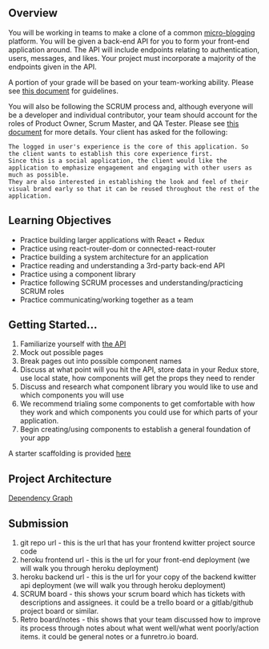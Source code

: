 ## Overview

You will be working in teams to make a clone of a common [micro-blogging](https://en.wikipedia.org/wiki/Microblogging) platform. 
You will be given a back-end API for you to form your front-end application around. The API will include endpoints relating to authentication, users, 
messages, and likes. Your project must incorporate a majority of the endpoints given in the API.

A portion of your grade will be based on your team-working ability. Please see [this document](https://gitlab.com/kenzie-academy/se_public_files/team-guidelines/-/tree/master)
for guidelines.

You will also be following the SCRUM process and, although everyone will be a developer and individual contributor, your team should account for the roles of Product Owner, 
Scrum Master, and QA Tester. Please see [this document](https://docs.google.com/document/d/1k9kMzUTTIMKhR_SciLpi87k5CeMMcSjdQHUyo8hX42Y/edit) for more details. Your client has
asked for the following:

```
The logged in user's experience is the core of this application. So the client wants to establish this core experience first. 
Since this is a social application, the client would like the application to emphasize engagement and engaging with other users as much as possible.
They are also interested in establishing the look and feel of their visual brand early so that it can be reused throughout the rest of the application.
```



## Learning Objectives

- Practice building larger applications with React + Redux
- Practice using react-router-dom or connected-react-router
- Practice building a system architecture for an application
- Practice reading and understanding a 3rd-party back-end API
- Practice using a component library
- Practice following SCRUM processes and understanding/practicing SCRUM roles
- Practice communicating/working together as a team

## Getting Started...

1. Familiarize yourself with [the API](https://kwitter-api.herokuapp.com/docs/)
2. Mock out possible pages
3. Break pages out into possible component names
4. Discuss at what point will you hit the API, store data in your Redux store, use local state, how components will get the props they need to render
5. Discuss and research what component library you would like to use and which components you will use
6. We recommend trialing some components to get comfortable with how they work and which components you could use for which parts of your application.
7. Begin creating/using components to establish a general foundation of your app

A starter scaffolding is provided [here](https://gitlab.com/kenzie-academy/se/fe/final-projects/assessment---kwitter-frontend)

## Project Architecture

[Dependency Graph](https://kenzie-academy.gitlab.io/se/fe/final-projects/assessment---kwitter-frontend/dependencygraph.html)

## Submission

1. git repo url - this is the url that has your frontend kwitter project source code
2. heroku frontend url - this is the url for your front-end deployment (we will walk you through heroku deployment)
3. heroku backend url - this is the url for your copy of the backend kwitter api deployment (we will walk you through heroku deployment)
4. SCRUM board - this shows your scrum board which has tickets with descriptions and assignees. it could be a trello board or a gitlab/github project board or similar.
5. Retro board/notes - this shows that your team discussed how to improve its process through notes about what went well/what went poorly/action items. it could be general notes or a funretro.io board.

